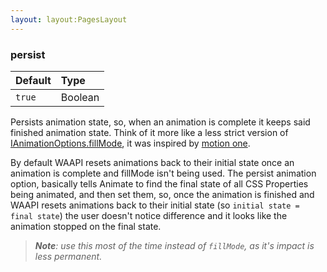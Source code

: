 ```yaml
---
layout: layout:PagesLayout
---
```

### persist

| Default | Type    |
| :------ | :------ |
| `true`  | Boolean |

Persists animation state, so, when an animation is complete it keeps said finished animation state. 
Think of it more like a less strict version of [IAnimationOptions.fillMode](/docs/api/interfaces/_okikio_animate.IAnimationOptions.html#fillMode), it was inspired by [motion one](https://motion.dev/).

By default WAAPI resets animations back to their initial state once an animation is complete and fillMode isn't being used. The persist animation option, basically tells Animate to find the final state of all CSS Properties being animated, and then set them, so, once the animation is finished and WAAPI resets animations back to their initial state (so `initial state = final state`) the user doesn't notice difference and it looks like the animation stopped on the final state.

> _**Note**: use this most of the time instead of `fillMode`, as it's impact is less permanent._